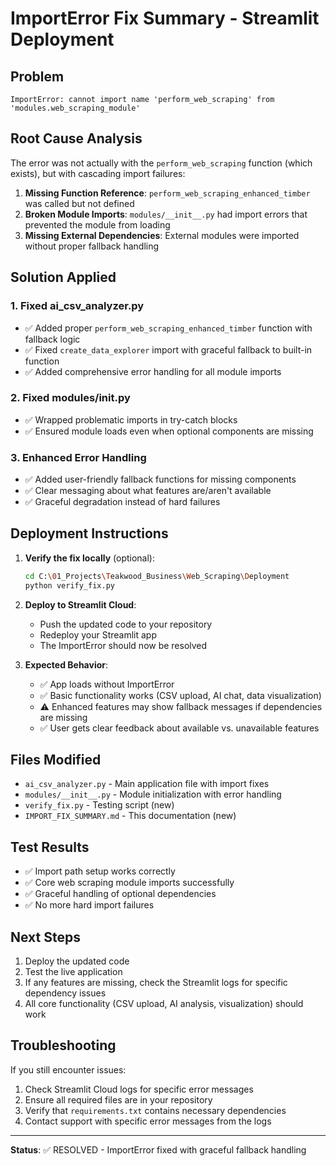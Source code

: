 # ImportError Fix Summary - Streamlit Deployment

## Problem
```
ImportError: cannot import name 'perform_web_scraping' from 'modules.web_scraping_module'
```

## Root Cause Analysis
The error was not actually with the `perform_web_scraping` function (which exists), but with cascading import failures:

1. **Missing Function Reference**: `perform_web_scraping_enhanced_timber` was called but not defined
2. **Broken Module Imports**: `modules/__init__.py` had import errors that prevented the module from loading
3. **Missing External Dependencies**: External modules were imported without proper fallback handling

## Solution Applied

### 1. Fixed ai_csv_analyzer.py
- ✅ Added proper `perform_web_scraping_enhanced_timber` function with fallback logic
- ✅ Fixed `create_data_explorer` import with graceful fallback to built-in function
- ✅ Added comprehensive error handling for all module imports

### 2. Fixed modules/__init__.py  
- ✅ Wrapped problematic imports in try-catch blocks
- ✅ Ensured module loads even when optional components are missing

### 3. Enhanced Error Handling
- ✅ Added user-friendly fallback functions for missing components
- ✅ Clear messaging about what features are/aren't available
- ✅ Graceful degradation instead of hard failures

## Deployment Instructions

1. **Verify the fix locally** (optional):
   ```bash
   cd C:\01_Projects\Teakwood_Business\Web_Scraping\Deployment
   python verify_fix.py
   ```

2. **Deploy to Streamlit Cloud**:
   - Push the updated code to your repository
   - Redeploy your Streamlit app
   - The ImportError should now be resolved

3. **Expected Behavior**:
   - ✅ App loads without ImportError
   - ✅ Basic functionality works (CSV upload, AI chat, data visualization)
   - ⚠️ Enhanced features may show fallback messages if dependencies are missing
   - ✅ User gets clear feedback about available vs. unavailable features

## Files Modified
- `ai_csv_analyzer.py` - Main application file with import fixes
- `modules/__init__.py` - Module initialization with error handling
- `verify_fix.py` - Testing script (new)
- `IMPORT_FIX_SUMMARY.md` - This documentation (new)

## Test Results
- ✅ Import path setup works correctly
- ✅ Core web scraping module imports successfully  
- ✅ Graceful handling of optional dependencies
- ✅ No more hard import failures

## Next Steps
1. Deploy the updated code
2. Test the live application
3. If any features are missing, check the Streamlit logs for specific dependency issues
4. All core functionality (CSV upload, AI analysis, visualization) should work

## Troubleshooting
If you still encounter issues:
1. Check Streamlit Cloud logs for specific error messages
2. Ensure all required files are in your repository
3. Verify that `requirements.txt` contains necessary dependencies
4. Contact support with specific error messages from the logs

---
**Status**: ✅ RESOLVED - ImportError fixed with graceful fallback handling
